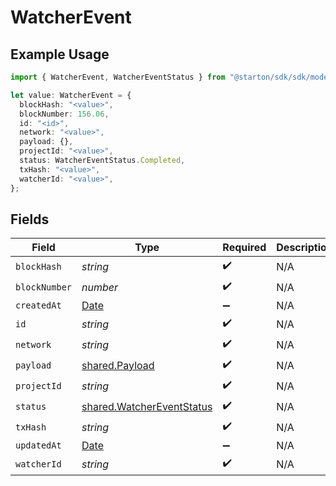 # WatcherEvent

## Example Usage

```typescript
import { WatcherEvent, WatcherEventStatus } from "@starton/sdk/sdk/models/shared";

let value: WatcherEvent = {
  blockHash: "<value>",
  blockNumber: 156.06,
  id: "<id>",
  network: "<value>",
  payload: {},
  projectId: "<value>",
  status: WatcherEventStatus.Completed,
  txHash: "<value>",
  watcherId: "<value>",
};
```

## Fields

| Field                                                                                         | Type                                                                                          | Required                                                                                      | Description                                                                                   |
| --------------------------------------------------------------------------------------------- | --------------------------------------------------------------------------------------------- | --------------------------------------------------------------------------------------------- | --------------------------------------------------------------------------------------------- |
| `blockHash`                                                                                   | *string*                                                                                      | :heavy_check_mark:                                                                            | N/A                                                                                           |
| `blockNumber`                                                                                 | *number*                                                                                      | :heavy_check_mark:                                                                            | N/A                                                                                           |
| `createdAt`                                                                                   | [Date](https://developer.mozilla.org/en-US/docs/Web/JavaScript/Reference/Global_Objects/Date) | :heavy_minus_sign:                                                                            | N/A                                                                                           |
| `id`                                                                                          | *string*                                                                                      | :heavy_check_mark:                                                                            | N/A                                                                                           |
| `network`                                                                                     | *string*                                                                                      | :heavy_check_mark:                                                                            | N/A                                                                                           |
| `payload`                                                                                     | [shared.Payload](../../../sdk/models/shared/payload.md)                                       | :heavy_check_mark:                                                                            | N/A                                                                                           |
| `projectId`                                                                                   | *string*                                                                                      | :heavy_check_mark:                                                                            | N/A                                                                                           |
| `status`                                                                                      | [shared.WatcherEventStatus](../../../sdk/models/shared/watchereventstatus.md)                 | :heavy_check_mark:                                                                            | N/A                                                                                           |
| `txHash`                                                                                      | *string*                                                                                      | :heavy_check_mark:                                                                            | N/A                                                                                           |
| `updatedAt`                                                                                   | [Date](https://developer.mozilla.org/en-US/docs/Web/JavaScript/Reference/Global_Objects/Date) | :heavy_minus_sign:                                                                            | N/A                                                                                           |
| `watcherId`                                                                                   | *string*                                                                                      | :heavy_check_mark:                                                                            | N/A                                                                                           |